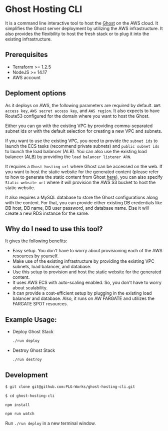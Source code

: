 # Ghost Hosting  CLI
It is a command line interactive tool to host the [Ghost](https://ghost.org/) on the AWS cloud. It simplifies the Ghost server deployment by utilizing the AWS infrastructure. It also provides the flexibility to host the fresh stack or to plug it into the existing infrastructure.

## Prerequisites
- Terraform >= 1.2.5
- NodeJS >= 14.17
- AWS account

## Deploment options

As it deploys on AWS, the following parameters are required by default. `AWS access key`, `AWS secret access key`, and `AWS region`. It also expects to have Route53 configured for the domain where you want to host the Ghost.

Either you can go with the existing VPC by providing comma-separated subnet ids or with the default selection for creating a new VPC and subnets. 

If you want to use the existing VPC, you need to provide the `subnet ids` to launch the ECS tasks (recommend private subnets) and `public subnet ids` to launch the load balancer (ALB). You can also use the existing load balancer (ALB) by providing the `load balancer listener ARN`.

It requires a `Ghost hosting url` where Ghost can be accessed on the web. If you want to host the static website for the generated content (please refer to how to generate the static content from Ghost [here](https://github.com/PLG-Works/ghost-static-website-generator)), you can also specify `Static website url` where it will provision the AWS S3 bucket to host the static website.

It also requires a MySQL database to store the Ghost configurations along with the content. For that, you can provide either existing DB credentials like DB host, DB name, DB user password, and database name. Else it will create a new RDS instance for the same.

## Why do I need to use this tool?
It gives the following benefits:
- Easy setup. You don't have to worry about provisioning each of the AWS resources by yourself.
- Make use of the existing infrastructure by providing the existing VPC subnets, load balancer, and database.
- Use this setup to provision and host the static website for the generated content.
- It uses AWS ECS with auto-scaling enabled. So, you don't have to worry about scalability.
- It can provide a cost-efficient setup by plugging in the existing load balancer and database. Also, it runs on AW FARGATE and utilizes the FARGATE SPOT resources.


## Example Usage:

- Deploy Ghost Stack
    ```bash
    ./run deploy
    ```

- Destroy Ghost Stack
    ```bash
    ./run destroy
    ```

## Development 

```bash
$ git clone git@github.com:PLG-Works/ghost-hosting-cli.git

$ cd ghost-hosting-cli

npm install

npm run watch
```

Run `./run deploy` in a new terminal window.
